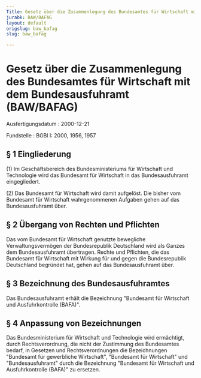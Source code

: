 ```yaml
---
Title: Gesetz über die Zusammenlegung des Bundesamtes für Wirtschaft mit dem Bundesausfuhramt
jurabk: BAW/BAFAG
layout: default
origslug: baw_bafag
slug: baw_bafag

---
```


# Gesetz über die Zusammenlegung des Bundesamtes für Wirtschaft mit dem Bundesausfuhramt (BAW/BAFAG)

Ausfertigungsdatum
:   2000-12-21

Fundstelle
:   BGBl I: 2000, 1956, 1957

## § 1 Eingliederung

(1) Im Geschäftsbereich des Bundesministeriums für Wirtschaft und
Technologie wird das Bundesamt für Wirtschaft in das Bundesausfuhramt
eingegliedert.

(2) Das Bundesamt für Wirtschaft wird damit aufgelöst. Die bisher vom
Bundesamt für Wirtschaft wahrgenommenen Aufgaben gehen auf das
Bundesausfuhramt über.

## § 2 Übergang von Rechten und Pflichten

Das vom Bundesamt für Wirtschaft genutzte bewegliche
Verwaltungsvermögen der Bundesrepublik Deutschland wird als Ganzes dem
Bundesausfuhramt übertragen. Rechte und Pflichten, die das Bundesamt
für Wirtschaft mit Wirkung für und gegen die Bundesrepublik
Deutschland begründet hat, gehen auf das Bundesausfuhramt über.

## § 3 Bezeichnung des Bundesausfuhramtes

Das Bundesausfuhramt erhält die Bezeichnung "Bundesamt für Wirtschaft
und Ausfuhrkontrolle (BAFA)".

## § 4 Anpassung von Bezeichnungen

Das Bundesministerium für Wirtschaft und Technologie wird ermächtigt,
durch Rechtsverordnung, die nicht der Zustimmung des Bundesamtes
bedarf, in Gesetzen und Rechtsverordnungen die Bezeichnungen
"Bundesamt für gewerbliche Wirtschaft", "Bundesamt für Wirtschaft" und
"Bundesausfuhramt" durch die Bezeichnung "Bundesamt für Wirtschaft und
Ausfuhrkontrolle (BAFA)" zu ersetzen.


